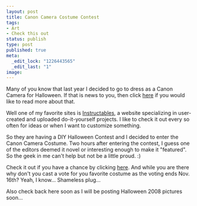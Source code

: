 ```yaml
--- 
layout: post
title: Canon Camera Costume Contest
tags: 
- Art
- Check this out
status: publish
type: post
published: true
meta: 
  _edit_lock: "1226443565"
  _edit_last: "1"
image:
---
```

Many of you know that last year I decided to go to dress as a Canon Camera for Halloween.  If that is news to you, then click <a href="http://being.alansolidum.com/blogs/2007/10/31/costume-starts-with-c/">here</a> if you would like to read more about that.

Well one of my favorite sites is [Instructables][i], a website specializing in user-created and uploaded do-it-yourself projects.  I like to check it out every so often for ideas or when I want to customize something.

So they are having a DIY Halloween Contest and I decided to enter the Canon Camera Costume.  Two hours after entering the contest, I guess one of the editors deemed it novel or interesting enough to make it "featured".  So the geek in me can't help but not be a little proud.  :)

Check it out if you have a chance by clicking [here][iccc].  And while you are there why don't you cast a vote for you favorite costume as the voting ends Nov. 16th? Yeah, I know... Shameless plug...

Also check back here soon as I will be posting Halloween 2008 pictures soon...

[i]: http://www.instructables.com
[iccc]: http://www.instructables.com/id/Canon_Camera_Costume
